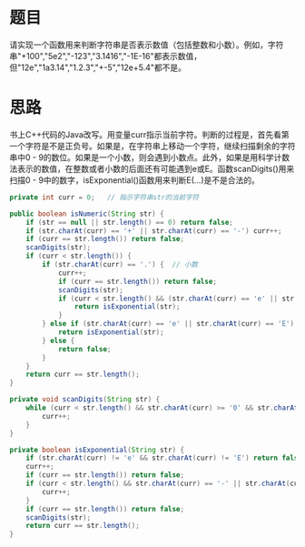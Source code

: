 # 题目

请实现一个函数用来判断字符串是否表示数值（包括整数和小数）。例如，字符串"+100","5e2","-123","3.1416","-1E-16"都表示数值，但"12e","1a3.14","1.2.3","+-5","12e+5.4"都不是。

# 思路

书上C++代码的Java改写。用变量curr指示当前字符。判断的过程是，首先看第一个字符是不是正负号。如果是，在字符串上移动一个字符，继续扫描剩余的字符串中0 - 9的数位。如果是一个小数，则会遇到小数点。此外，如果是用科学计数法表示的数值，在整数或者小数的后面还有可能遇到e或E。函数scanDigits()用来扫描0 - 9中的数字，isExponential()函数用来判断E(...)是不是合法的。

```java
private int curr = 0;	// 指示字符串str的当前字符

public boolean isNumeric(String str) {
    if (str == null || str.length() == 0) return false;
    if (str.charAt(curr) == '+' || str.charAt(curr) == '-') curr++;
    if (curr == str.length()) return false;
    scanDigits(str);
    if (curr < str.length()) {
        if (str.charAt(curr) == '.') {	// 小数
            curr++;
            if (curr == str.length()) return false;
            scanDigits(str);
            if (curr < str.length() && (str.charAt(curr) == 'e' || str.charAt(curr) == 'E')) {	// 这里是为了判断类似3.14e1的情况
                return isExponential(str);
            }
        } else if (str.charAt(curr) == 'e' || str.charAt(curr) == 'E') {	// 指数
            return isExponential(str);
        } else {
            return false;
        }
    }
    return curr == str.length();
}

private void scanDigits(String str) {
    while (curr < str.length() && str.charAt(curr) >= '0' && str.charAt(curr) <= '9') {
        curr++;
    }
}

private boolean isExponential(String str) {
    if (str.charAt(curr) != 'e' && str.charAt(curr) != 'E') return false;
    curr++;
    if (curr == str.length()) return false;
    if (curr < str.length() && str.charAt(curr) == '-' || str.charAt(curr) == '+'){
        curr++;
    }
    if (curr == str.length()) return false;
    scanDigits(str);
    return curr == str.length();
}
```

